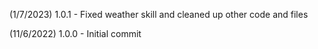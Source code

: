 (1/7/2023) 1.0.1 - Fixed weather skill and cleaned up other code and files

(11/6/2022) 1.0.0 - Initial commit 
